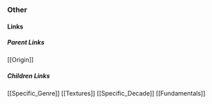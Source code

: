 ### Other
#### Links
##### Parent Links
[[Origin]]
##### Children Links
[[Specific_Genre]]
[[Textures]]
[[Specific_Decade]]
[[Fundamentals]]
